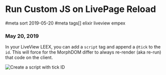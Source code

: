 # Run Custom JS on LivePage Reload
#meta sort 2019-05-20
#meta tags[] elixir liveview empex
### May 20, 2019

In your LiveView LEEX, you can add a `script` tag and append a `@tick` to the `id`.
This will force for the MorphDOM differ to always re-render (aka re-run) that code on the client.

![Create a script with tick ID](/anunknown/assets/static/images/custom_js_liveview/script_id_with_tick.png?raw=true)
